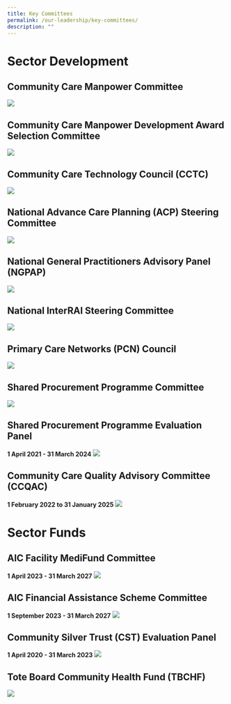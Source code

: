 ```yaml
---
title: Key Committees
permalink: /our-leadership/key-committees/
description: ""
---
```

# Sector Development

## Community Care Manpower Committee
![](/images/communitee%20list_spilt_commnittee_1.png)

## Community Care Manpower Development Award Selection Committee
![](/images/communitee%20list_spilt_commnittee_2.png)

## Community Care Technology Council (CCTC)
![](/images/communitee%20list_spilt_commnittee_3.png)

## National Advance Care Planning (ACP) Steering Committee 
![](/images/communitee%20list_spilt_commnittee_4.png)

## National General Practitioners Advisory Panel (NGPAP)
![](/images/communitee%20list_spilt_commnittee_5.png)

## National InterRAI Steering Committee
![](/images/communitee%20list_spilt_commnittee_6.png)

## Primary Care Networks (PCN) Council
![](/images/communitee%20list_spilt_commnittee_7.png)

## Shared Procurement Programme Committee
![](/images/communitee%20list_spilt_commnittee_8.png)

## Shared Procurement Programme Evaluation Panel
**1 April 2021 - 31 March 2024**
![](/images/communitee%20list_spilt_commnittee_9.png)

## Community Care Quality Advisory Committee (CCQAC)
**1 February 2022 to 31 January 2025**
![](/images/communitee%20list_spilt_commnittee_10.png)

# Sector Funds
## AIC Facility MediFund Committee
**1 April 2023 - 31 March 2027**
![](/images/communitee%20list_spilt_commnittee_11.png)

## AIC Financial Assistance Scheme Committee
**1 September 2023 - 31 March 2027**
![](/images/communitee%20list_spilt_commnittee_11.png)

## Community Silver Trust (CST) Evaluation Panel
**1 April 2020 - 31 March 2023**
![](/images/communitee%20list_spilt_commnittee_13.png)

## Tote Board Community Health Fund (TBCHF)
![](/images/communitee%20list_spilt_commnittee_14.png)